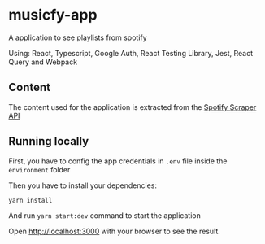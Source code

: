 # musicfy-app

A application to see playlists from spotify

Using: React, Typescript, Google Auth, React Testing Library, Jest, React Query and Webpack

## Content

The content used for the application is extracted from the [Spotify Scraper API](https://rapidapi.com/DataFanatic/api/spotify-scraper)

## Running locally

First, you have to config the app credentials in `.env` file inside the `environment` folder

Then you have to install your dependencies:

```bash
yarn install
```

And run `yarn start:dev` command to start the application

Open [http://localhost:3000](http://localhost:3000) with your browser to see the result.

